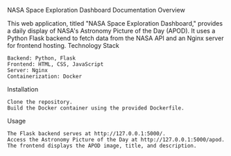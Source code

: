 NASA Space Exploration Dashboard Documentation Overview

This web application, titled "NASA Space Exploration Dashboard," provides a daily display of NASA's Astronomy Picture of the Day (APOD). 
It uses a Python Flask backend to fetch data from the NASA API and an Nginx server for frontend hosting.
Technology Stack

    Backend: Python, Flask
    Frontend: HTML, CSS, JavaScript
    Server: Nginx
    Containerization: Docker

Installation

    Clone the repository.
    Build the Docker container using the provided Dockerfile.

Usage

    The Flask backend serves at http://127.0.0.1:5000/.
    Access the Astronomy Picture of the Day at http://127.0.0.1:5000/apod.
    The frontend displays the APOD image, title, and description.
